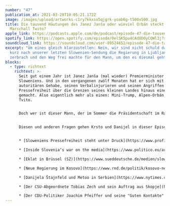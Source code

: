 ```yaml
---
number: "47"
publication_at: 2021-03-28T10:05:21.172Z
image: /images/upload/artworks-c1ry7kkxso5qjgrk-yoab6g-t500x500.jpg
title: Die tausend Häutungen des Janez Janša oder wieviel Orbán steckt in
  Marschall Twito?
apple_link: https://podcasts.apple.com/de/podcast/episode-47-die-tausend-h%C3%A4utungen-des-janez-jan%C5%A1a-oder/id1170436903?i=1000514777909
spotify_link: https://open.spotify.com/episode/0elSK5pu4CAdODOyCQWl3j?si=9o7b2rnVSBi8QRP0OVpKqw
soundcloud_link: https://soundcloud.com/user-89524652/episode-47-die-tausend-hautungen-des-janez-jansa-oder-wieviel-orban-steckt-in-marschall-twito
excerpt: "Um eines gleich klarzustellen: Nein, wir sind nicht schuld daran, dass
  kurz nach unserer letzten Slowenien-Sendung die Regierung in Ljubljana
  zerbrach und den Weg frei machte für den Mann, um den es diesmal geht."
blocks:
  - type: richtext
    richtext: >-
      Seit gut einem Jahr ist Janez Janša (mal wieder) Premierminister
      Sloweniens. Und in den vergangenen zwölf Monaten hat er sich mit seinem
      autoritären Gehabe, seinen Verbalinjurieren und seinen Angriffen auf die
      Pressefreiheit über die Grenzen seines kleinen Landes hinaus einen Namen
      gemacht. Also eigentlich mehr als einen: Mini-Trump, Alpen-Orbán, Maršal
      Tvito.


      Doch wer ist dieser Mann, der im Sommer die Präsidentschaft im Rat der Europäischen Union übernehmen wird? Und warum wird er immer wieder an die Spitze gespült, obwohl er schon mehrfach vor den Trümmern seiner Politik stand? Und glaubt er den ganzen rechten Unsinn, den er da von sich gibt?


      Diesen und anderen Fragen gehen Krsto und Danijel in dieser Episode nach. Nebenbei erfahrt ihr, warum man in Deutschland nicht "Korruption" sagt, wieso Kroatiens Präsident Zoran Milanović wieder gut in Form ist, und wie ihr bei uns ein paar Bücher gewinnen könnt.


      * [Sloweniens Pressefreiheit steht unter Druck](https://www.profil.at/meinung/franziska-tschinderle-ueber-janez-jansa-in-slowenien-nachbarschaftshilfe/401216634) (Profil)

      * [Inside Slovenia’s war on the media](https://www.politico.eu/article/slovenia-war-on-media-janez-jansa/) (Politico)

      * [Eklat in Brüssel (SZ)](https://www.sueddeutsche.de/medien/slowenien-pressefreiheit-eu-1.5249423) Janša hätte im Europaparlament zur Pressefreiheit in seinem Land Rede und Antwort stehen sollen. Stattdessen twitterte er ein Propagandavideo und verursachte einen Skandal.

      * [Neue Regierung im Kosovo](https://www.rnd.de/politik/kosovo-neue-linke-reformregierung-von-kurti-im-parlament-bestatigt-22OSZFOMRZ4XF2PF3PF7GBOH5Q.html) (RND)

      * [Danijela Štajnfeld und Metoo in Serbien](https://www.nytimes.com/2021/03/24/movies/danijela-stajnfeld-hold-me-right.html) (New York Times)

      * [Der CSU-Abgeordnete Tobias Zech und sein Auftrag aus Skopje](https://www.spiegel.de/politik/deutschland/csu-abgeordneter-tobias-zech-tritt-zurueck-a-515b7e08-81ef-442f-8634-7442523ebeac) (Spiegel)

      * [Der CDU-Politiker Joachim Pfeiffer und seine "Guten Kontakte" nach Montenegro](https://twitter.com/christianfuchs_/status/1374754708267671554) (Twitterprofil des Journalisten Christian Fuchs, Zeit)
---
```

